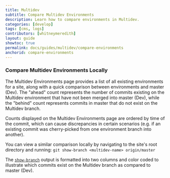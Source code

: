 ```yaml
---
title: Multidev
subtitle: Compare Multidev Environments
description: Learn how to compare environments in Multidev.
categories: [develop]
tags: [cms, logs]
contributors: [whitneymeredith]
layout: guide
showtoc: true
permalink: docs/guides/multidev/compare-environments
anchorid: compare-environments
---
```


### Compare Multidev Environments Locally

The Multidev Environments page provides a list of all existing environments for a site, along with a quick comparison between environments and master (Dev). The "ahead" count represents the number of commits existing on the Multidev environment that have not been merged into master (Dev), while the "behind" count represents commits in master that do not exist on the Multidev branch.

Counts displayed on the Multidev Environments page are ordered by time of the commit, which can cause discrepancies in certain scenarios (e.g. if an existing commit was cherry-picked from one environment branch into another).

You can view a similar comparison locally by navigating to the site's root directory and running:
`git show-branch <multidev-name> origin/master`

The [`show-branch`](https://git-scm.com/docs/git-show-branch) output is formatted into two columns and color coded to illustrate which commits exist on the Multidev branch as compared to master (Dev).
